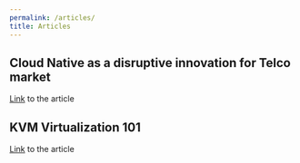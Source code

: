 ```yaml
---
permalink: /articles/
title: Articles
---
```


## Cloud Native as a disruptive innovation for Telco market

[Link](https://rgorge.github.io/cloud-native-disruption-innovation/) to the article


## KVM Virtualization 101

[Link](https://rgorge.github.io/virtualization-101/) to the article